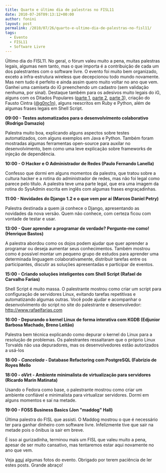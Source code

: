 ```yaml
---
title: Quarto e último dia de palestras no FISL11
date: 2010-07-26T09:13:12+00:00
author: fonini
layout: post
permalink: /2010/07/26/quarto-e-ultimo-dia-de-palestras-no-fisl11/
tags:
  - Evento
  - FISL11
  - Software Livre
---
```

Último dia do FISL11. No geral, o fórum valeu muito a pena, muitas palestras legais, algumas nem tanto, mas o que importa é a contribuição de cada um dos palestrantes com o software livre. O evento foi muito bem organizado, exceto a infra-estrutura wireless que decepcionou todo mundo novamente. Mas nem tudo é perfeito e ainda assim quero muito voltar no ano que vem. Ganhei uma camiseta do iG preenchendo um cadastro (sem validação nenhuma, por sinal). Destaque também para os adesivos muito legais do iG, alguns com os Ditados Populares (<a href="http://goncin.wordpress.com/2010/06/21/ditados-populares-em-php/" rel="externo nofollow">parte 1</a>, <a href="http://goncin.wordpress.com/2010/06/29/ditados-populares-em-php-parte-2/" rel="externo nofollow">parte 2</a>, <a href="http://goncin.wordpress.com/2010/07/22/ditados-populares-em-php-parte-3-a-batelada-final/" rel="externo nofollow">parte 3</a>), criação do Fausto Cintra (<a href="http://twitter.com/g0nc1n" rel="externo nofollow">@g0nc1n</a>), alguns reescritos em Ruby e Python, além de algumas frases legais em Shell Script.

**09:00 - Testes automatizados para o desenvolvimento colaborativo (Rodrigo Damazio)**

Palestra muito boa, explicando alguns aspectos sobre testes automatizados, com alguns exemplos em Java e Python. Também foram mostradas algumas ferramentas open-source para auxilar no desenvolvimento, bem como uma leve explicação sobre frameworks de injeção de dependência. 

**10:00 - O Hacker e O Administrador de Redes (Paulo Fernando Lanella)**

Confesso que dormi em alguns momentos da palestra, que tratou sobre a cultura hacker e a rotina do administrador de redes, mas não foi legal como parece pelo título. A palestra teve uma parte legal, que era uma imagem da rotina do SysAdmin escrita em inglês com algumas frases engraçadinhas. 

**11:00 - Novidades do Django 1.2 e o que vem por aí (Marcos Daniel Petry)**

Palestra destinada a quem já conhece o Django, apresentando as novidades da nova versão. Quem não conhece, com certeza ficou com vontade de testar e usar. 

**13:00 - Quer aprender a programar de verdade? Pergunte-me como! (Henrique Bastos)**

A palestra abordou como os dojos podem ajudar que quer aprender a programar ou deseja aumentar seus conhecimentos. Também mostrou como é possível montar um pequeno grupo de estudos para aprender uma determinada linguagem colaborativamente, distribuir tarefas entre os participantes, discutir as soluções apresentadas e participar de eventos. 

**15:00 - Criando soluções inteligentes com Shell Script (Rafael de Carvalho Farias)**

Shell Script é muito massa. O palestrante mostrou como criar um script para configuração de servidores Linux, evitando tarefas repetitivas e automatizando algumas outras. Você pode ajudar e acompanhar o desenvolvimento do script no site do palestrante e desenvolvedor: <a href="http://www.rafaelfarias.com" rel="externo nofollow">http://www.rafaelfarias.com</a> 

**16:00 - Depurando o kernel Linux de forma interativa com KGDB (Edjunior Barbosa Machado, Breno Leitão)**

Palestra bem técnica explicando como depurar o kernel do Linux para a resolução de problemas. Os palestrantes ressaltaram que o próprio Linux Torvalds não usa depuradores, mas os desenvolvedores estão autorizados a usá-los 

**18:00 - _Cancelada_ - Database Refactoring com PostgreSQL (Fabrízio de Royes Mello**

**18:00 - oVirt - Ambiente minimalista de virtualização para servidores (Ricardo Marin Matinata)**

Usando o Fedora como base, o palestrante mostrou como criar um ambiente confiável e minimalista para virtualizar servidores. Dormi em alguns momentos e saí na metade. 

**19:00 - FOSS Business Basics (Jon "maddog" Hall)**

Última palestra do FISL que assisti. O Maddog mostrou o que é necessário ter para ganhar dinheiro com software livre. Infelizmente tive que sair na metade pois o ônibus ia sair em breve. 

É isso ai gurizadinha, terminou mais um FISL que valeu muito a pena, apesar de ser muito cansativo, mas tentaremos estar aqui novamente no ano que vem. 

Veja <a href="http://www.flickr.com/photos/39474373@N05/sets/72157624461156003/" rel="externo nofollow">aqui</a> algumas fotos do evento. Obrigado por terem paciência de ler estes posts. Grande abraço!
